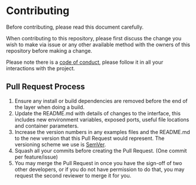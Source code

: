 
# Contributing

Before contributing, please read this document carefully.

When contributing to this repository, please first discuss the change you wish to make via issue or any other available method with the owners of this repository before making a change.

Please note there is a [code of conduct](code-of-conduct.md), please follow it in all your interactions with the project.

## Pull Request Process

1. Ensure any install or build dependencies are removed before the end of the layer when doing a build.
2. Update the README.md with details of changes to the interface, this includes new environment
   variables, exposed ports, useful file locations and container parameters.
3. Increase the version numbers in any examples files and the README.md to the new version that this
   Pull Request would represent. The versioning scheme we use is [SemVer](http://semver.org/).
4. Squash all your commits before creating the Pull Request. (One commit per feature/issue)
5. You may merge the Pull Request in once you have the sign-off of two other developers, or if you
   do not have permission to do that, you may request the second reviewer to merge it for you.
